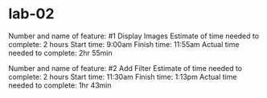 # lab-02

Number and name of feature: #1 Display Images
Estimate of time needed to complete: 2 hours
Start time: 9:00am
Finish time: 11:55am
Actual time needed to complete: 2hr 55min

Number and name of feature: #2 Add Filter
Estimate of time needed to complete: 2 hours
Start time: 11:30am
Finish time: 1:13pm
Actual time needed to complete: 1hr 43min

